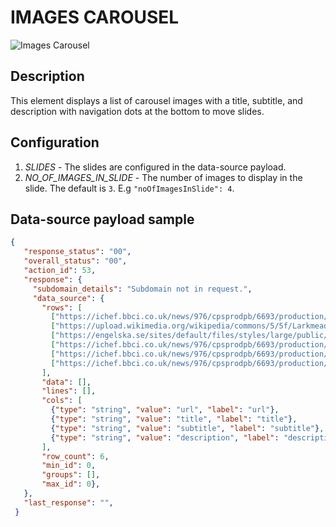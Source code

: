 # IMAGES CAROUSEL

![Images Carousel](https://i.postimg.cc/y6RRrh5b/Screenshot-2022-06-06-172043.png)

## Description

This element displays a list of carousel images with a title, subtitle, and description with navigation dots at the bottom to move slides.

## Configuration

1. *SLIDES* - The slides are configured in the data-source payload.
2. *NO_OF_IMAGES_IN_SLIDE* - The number of images to display in the slide. The default is `3`. E.g `"noOfImagesInSlide": 4`.

## Data-source payload sample

``` json
{
   "response_status": "00",
   "overall_status": "00",
   "action_id": 53,
   "response": {
     "subdomain_details": "Subdomain not in request.",
     "data_source": {
       "rows": [
         ["https://ichef.bbci.co.uk/news/976/cpsprodpb/6693/production/_111995262_gettyimages-1139930327.jpg", "Learn", "Good Knowledge", "Lorem commodo ullamco aliqua irure eu est sit sint mollit et dolore."],
         ["https://upload.wikimedia.org/wikipedia/commons/5/5f/Larkmead_School%2C_Abingdon%2C_Oxfordshire.png", "Learn", "Good Knowledge", "Lorem commodo ullamco aliqua irure eu est sit sint mollit et dolore."],
         ["https://engelska.se/sites/default/files/styles/large/public/Applebreckland.jpg?itok=3Z46BaiS", "Learn", "Good Knowledge", "Lorem commodo ullamco aliqua irure eu est sit sint mollit et dolore."],
         ["https://ichef.bbci.co.uk/news/976/cpsprodpb/6693/production/_111995262_gettyimages-1139930327.jpg", "Learn", "Good Knowledge", "Lorem commodo ullamco aliqua irure eu est sit sint mollit et dolore."],
         ["https://ichef.bbci.co.uk/news/976/cpsprodpb/6693/production/_111995262_gettyimages-1139930327.jpg", "Learn", "Good Knowledge", "Lorem commodo ullamco aliqua irure eu est sit sint mollit et dolore."],
         ["https://ichef.bbci.co.uk/news/976/cpsprodpb/6693/production/_111995262_gettyimages-1139930327.jpg", "Learn", "Good Knowledge", "Lorem commodo ullamco aliqua irure eu est sit sint mollit et dolore."]
       ],
       "data": [],
       "lines": [],
       "cols": [
         {"type": "string", "value": "url", "label": "url"},
         {"type": "string", "value": "title", "label": "title"},
         {"type": "string", "value": "subtitle", "label": "subtitle"},
         {"type": "string", "value": "description", "label": "description"}
       ],
       "row_count": 6,
       "min_id": 0,
       "groups": [],
       "max_id": 0},
   },
   "last_response": "",
 }
```